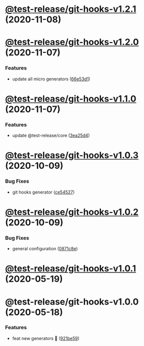# [@test-release/git-hooks-v1.2.1](https://github.com/developer239/test-release/compare/@test-release/git-hooks-v1.2.0...@test-release/git-hooks-v1.2.1) (2020-11-08)

# [@test-release/git-hooks-v1.2.0](https://github.com/developer239/test-release/compare/@test-release/git-hooks-v1.1.0...@test-release/git-hooks-v1.2.0) (2020-11-07)


### Features

* update all micro generators ([66e53d1](https://github.com/developer239/test-release/commit/66e53d18cedd9809f39897d40ff6270169d17410))

# [@test-release/git-hooks-v1.1.0](https://github.com/developer239/test-release/compare/@test-release/git-hooks-v1.0.3...@test-release/git-hooks-v1.1.0) (2020-11-07)


### Features

* update @test-release/core ([3ea25d4](https://github.com/developer239/test-release/commit/3ea25d446d3f24bdba0dd8dd3a21109639c125e0))

# [@test-release/git-hooks-v1.0.3](https://github.com/developer239/test-release/compare/@test-release/git-hooks-v1.0.2...@test-release/git-hooks-v1.0.3) (2020-10-09)


### Bug Fixes

* git hooks generator ([ce54527](https://github.com/developer239/test-release/commit/ce54527f3f66e45571f7512567f4faefadbaa188))

# [@test-release/git-hooks-v1.0.2](https://github.com/developer239/test-release/compare/@test-release/git-hooks-v1.0.1...@test-release/git-hooks-v1.0.2) (2020-10-09)


### Bug Fixes

* general configuration ([0871c8e](https://github.com/developer239/test-release/commit/0871c8e20b441a959ba4db381b39141682024d87))

# [@test-release/git-hooks-v1.0.1](https://github.com/developer239/test-release/compare/@test-release/git-hooks-v1.0.0...@test-release/git-hooks-v1.0.1) (2020-05-19)

# @test-release/git-hooks-v1.0.0 (2020-05-18)


### Features

* feat new generators 🚀 ([921be59](https://github.com/developer239/test-release/commit/921be594daa33c441152bedeadd92f62c386b32a))
